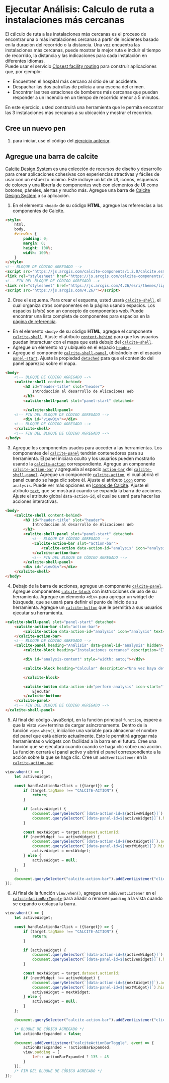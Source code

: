 # Ejecutar Análisis: Calculo de ruta a instalaciones más cercanas
El cálculo de ruta a las instalaciones más cercanas es el proceso de encontrar una o más instalaciones cercanas a partir de incidentes basado en la duración del recorrido o la distancia. Una vez encuentra las instalaciones más cercanas, puede mostrar la mejor ruta e incluir el tiempo de recorrido, la distancia y las indicaciones para cada instalación en diferentes idiomas.  
Puede usar el servicio [Closest facility routing](https://developers.arcgis.com/documentation/mapping-apis-and-services/routing/closest-facility-routing/) para construir aplicaciones que, por ejemplo:  
- Encuentren el hospital más cercano al sitio de un accidente.
- Despachar las dos patrullas de policía a una escena del crimen.
- Encontrar las tres estaciones de bomberos más cercanas que puedan responder a un incendio en un tiempo de recorrido menor a 5 minutos.  

En este ejercicio, usted construirá una herramienta que le permita encontrar las 3 instalaciones más cercanas a su ubicación y mostrar el recorrido.  
## Cree un nuevo pen 
1. para iniciar, use el código del [ejercicio anterior](https://github.com/DesarrolladoresEsri/epc.co.js/blob/main/7.editar-capa/README.md).
## Agregue una barra de calcite
[Calcite Design System](https://developers.arcgis.com/calcite-design-system/) es una colección de recursos de diseño y desarrollo para crear aplicaciones cohesivas con experiencias atractivas y fáciles de usar con un esfuerzo mínimo. Este incluye un kit de UI, iconos, esquemas de colores y una librería de componentes web con elementos de UI como botones, páneles, alertas y mucho más. Agregue una barra de [Calcite Design System](https://developers.arcgis.com/calcite-design-system/) a su aplicación.
1. En el elemento `<head>` de su código **HTML**, agregue las referencias a los componentes de Calcite.
```html
<style>
    html,
    body,
    #viewDiv {
        padding: 0;
        margin: 0;
        height: 100%;
        width: 100%;
    }
</style>
<!-- BLOQUE DE CÓDIGO AGREGADO -->
<script src="https://js.arcgis.com/calcite-components/1.2.0/calcite.esm.js" type="module"></script>
<link rel="stylesheet" href="https://js.arcgis.com/calcite-components/1.2.0/calcite.css" />
<!-- FIN DEL BLOQUE DE CÓDIGO AGREGADO -->
<link rel="stylesheet" href="https://js.arcgis.com/4.26/esri/themes/light/main.css">
<script src="https://js.arcgis.com/4.26/"></script>
```
2. Cree el esquema. Para crear el esquema, usted usará [`calcite-shell`](https://developers.arcgis.com/calcite-design-system/components/shell/), el cual organiza otros componentes en la página usando espacios. Los espacios (_slots_) son un concepto de componentes web. Puede encontrar una lista completa de componentes para espacios en la [página de referencia](https://developers.arcgis.com/calcite-design-system/components/).  
- En el elemento `<body>` de su código **HTML**, agregue el componente [`calcite-shell`](https://developers.arcgis.com/calcite-design-system/components/shell/). Ajuste el atributo [`content-behind`](https://developers.arcgis.com/calcite-design-system/components/shell/#component-api-properties-contentBehind) para que los usuarios puedan interactuar con el mapa que está debajo del [`calcite-shell`](https://developers.arcgis.com/calcite-design-system/components/shell/).
- Agregue un elemento `h3` y ubíquelo en el espacio [`header`](https://developers.arcgis.com/calcite-design-system/components/shell/#component-api-slots-header).
- Agregue el componente [`calcite-shell-panel`](https://developers.arcgis.com/calcite-design-system/components/shell-panel/), ubicándolo en el espacio [`panel-start`](https://developers.arcgis.com/calcite-design-system/components/shell/#component-api-slots-panel-start). Ajuste la propiedad [`detached`](https://developers.arcgis.com/calcite-design-system/components/shell-panel/#component-api-properties-detached) para que el contenido del panel aparezca sobre el mapa.
```html
<body>
    <!-- BLOQUE DE CÓDIGO AGREGADO -->
    <calcite-shell content-behind>
        <h3 id="header-title" slot="header">
            Introducción al desarrollo de Alicaciones Web
        </h3>
        <calcite-shell-panel slot="panel-start" detached>

        </calcite-shell-panel>
    <!-- FIN DEL BLOQUE DE CÓDIGO AGREGADO -->
        <div id="viewDiv"></div>
    <!-- BLOQUE DE CÓDIGO AGREGADO -->
    </calcite-shell>
    <!-- FIN DEL BLOQUE DE CÓDIGO AGREGADO -->
</body>
```
3. Agregue los componentes usados para acceder a las herramientas. Los componentes del [`calcite-panel`](https://developers.arcgis.com/calcite-design-system/components/panel/) tendrán contenedores para su herramienta. El panel iniciara oculto y los usuarios pueden mostrarlo usando la [`calcite-action`](https://developers.arcgis.com/calcite-design-system/components/action/) correspondiente. Agregue un componente [`calcite-action-bar`](https://developers.arcgis.com/calcite-design-system/components/action-bar/) y agreguela al espacio [`action-bar`](https://developers.arcgis.com/calcite-design-system/components/shell-panel/#component-api-slots-action-bar) del [`calcite-shell-panel`](https://developers.arcgis.com/calcite-design-system/components/shell-panel/). Agregue un componente [`calcite-action`](https://developers.arcgis.com/calcite-design-system/components/action/), el cual abrirá el panel cuando se haga clic sobre él. Ajuste el atributo [`icon`](https://developers.arcgis.com/calcite-design-system/components/action/#component-api-properties-icon) como `analysis`. Puede ver más opciones en [Iconos de Calcite](https://developers.arcgis.com/calcite-design-system/icons/). Ajuste el atributo [`text`](https://developers.arcgis.com/calcite-design-system/components/action/#component-api-properties-text), que se mostrará cuando se expanda la barra de acciones. Ajuste el atributo global `data-action-id`, el cual se usará para hacer las acciones interactivas. 
```html
<body>
    <calcite-shell content-behind>
        <h3 id="header-title" slot="header">
            Introducción al desarrollo de Alicaciones Web
        </h3>
        <calcite-shell-panel slot="panel-start" detached>
            <!-- BLOQUE DE CÓDIGO AGREGADO -->
            <calcite-action-bar slot="action-bar">
                <calcite-action data-action-id="analysis" icon="analysis" text="Análisis"></calcite-action>
            </calcite-action-bar>
            <!-- FIN DEL BLOQUE DE CÓDIGO AGREGADO -->
        </calcite-shell-panel>
        <div id="viewDiv"></div>
    </calcite-shell>
</body>
```
4. Debajo de la barra de acciones, agregue un componente [`calcite-panel`](https://developers.arcgis.com/calcite-design-system/components/panel/). Agregue componentes [`calcite-block`](https://developers.arcgis.com/calcite-design-system/components/block/) con instrucciones de uso de su herramienta. Agregue un elemento `<div>` para agregar un widget de búsqueda, que se usará para definir el punto de inicio de su herramienta. Agregue un [`calcite-button`](https://developers.arcgis.com/calcite-design-system/components/button/) que le permitirá a sus usuarios ejecutar su herramienta. 
```html
<calcite-shell-panel slot="panel-start" detached>
    <calcite-action-bar slot="action-bar">
        <calcite-action data-action-id="analysis" icon="analysis" text="Análisis"></calcite-action>
    </calcite-action-bar>
    <!-- BLOQUE DE CÓDIGO AGREGADO -->
    <calcite-panel heading="Análisis" data-panel-id="analysis" hidden>
        <calcite-block heading="Instalaciones cercanas" description="El cálculo de ruta de instalaciones cercanas le permite encontrar una o más instalaciones cercanas a partir de un incidente. Use el buscador para definir un punto de partida."></calcite-block>

        <div id="analysis-content" style="width: auto;"></div>

        <calcite-block heading="Calcular" description="Una vez haya definido el punto de partida, haga clic en Ejecutar para encontrar las IPC más cercanas y ver la ruta.">

        </calcite-block>

        <calcite-button data-action-id="perform-analysis" icon-start="find-path" slot="footer-actions" disabled="true">
            Ejecutar
        </calcite-button>
    </calcite-panel>
    <!-- FIN DEL BLOQUE DE CÓDIGO AGREGADO -->
</calcite-shell-panel>
```
5. Al final del código JavaScript, en la función principal `function`, espere a que la vista `view` termina de cargar asíncronamente. Dentro de la función `view.when()`, inicialice una variable para almacenar el nombre del panel que está abierto actualmente. Esto le permitirá agregar más herramientas o widgets con facilidad a la barra en el futuro. Cree una función que se ejecutará cuando cuando se haga clic sobre una acción. La función cerrará el panel activo y abrirá el panel correspondiente a la acción sobre la que se haga clic. Cree un `addEventListener` en la [`calcite-action-bar`](https://developers.arcgis.com/calcite-design-system/components/action-bar/).
```js
view.when(() => {
    let activeWidget;

    const handleActionBarClick = ({target}) => {
        if (target.tagName !== "CALCITE-ACTION") {
            return;
        }

        if (activeWidget) {
            document.querySelector(`[data-action-id=${activeWidget}]`).active = false;
            document.querySelector(`[data-panel-id=${activeWidget}]`).hidden = true;
        }

        const nextWidget = target.dataset.actionId;
        if (nextWidget !== activeWidget) {
            document.querySelector(`[data-action-id=${nextWidget}]`).active = true;
            document.querySelector(`[data-panel-id=${nextWidget}]`).hidden = false;
            activeWidget = nextWidget;
        } else {
            activeWidget = null;
        }
    };

    document.querySelector("calcite-action-bar").addEventListener("click", handleActionBarClick);
});
```
6. Al final de la función `view.when()`, agregue un `addEventListener` en el [`calciteActionBarToggle`](https://developers.arcgis.com/calcite-design-system/components/action-bar/#component-api-events-calciteActionBarToggle) para añadir o remover `padding` a la vista cuando se expando o colapsa la barra. 
```js
view.when(() => {
    let activeWidget;

    const handleActionBarClick = ({target}) => {
        if (target.tagName !== "CALCITE-ACTION") {
            return;
        }

        if (activeWidget) {
            document.querySelector(`[data-action-id=${activeWidget}]`).active = false;
            document.querySelector(`[data-panel-id=${activeWidget}]`).hidden = true;
        }

        const nextWidget = target.dataset.actionId;
        if (nextWidget !== activeWidget) {
            document.querySelector(`[data-action-id=${nextWidget}]`).active = true;
            document.querySelector(`[data-panel-id=${nextWidget}]`).hidden = false;
            activeWidget = nextWidget;
        } else {
            activeWidget = null;
        }
    };

    document.querySelector("calcite-action-bar").addEventListener("click", handleActionBarClick);

    /* BLOQUE DE CÓDIGO AGREGADO */
    let actionBarExpanded = false;

    document.addEventListener("calciteActionBarToggle", event => {
        actionBarExpanded = !actionBarExpanded;
        view.padding = {
            left: actionBarExpanded ? 135 : 45
        }
    });
    /* FIN DEL BLOQUE DE CÓDIGO AGREGADO */
});
```
